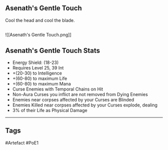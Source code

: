 ## Asenath's Gentle Touch
Cool the head and cool the blade.
##
![[Asenath's Gentle Touch.png]]
## Asenath's Gentle Touch Stats
- Energy Shield: (18-23)
- Requires Level 25, 39 Int
- +(20-30) to Intelligence
- +(60-80) to maximum Life
- +(60-80) to maximum Mana
- Curse Enemies with Temporal Chains on Hit
- Non-Aura Curses you inflict are not removed from Dying Enemies
- Enemies near corpses affected by your Curses are Blinded
- Enemies Killed near corpses affected by your Curses explode, dealing
- 3% of their Life as Physical Damage


---
## Tags
#Artefact
#PoE1